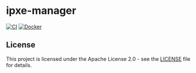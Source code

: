 # ipxe-manager

[![CI](https://github.com/walnuts1018/ipxe-manager/actions/workflows/ci.yaml/badge.svg)](https://github.com/walnuts1018/ipxe-manager/actions/workflows/ci.yaml)
[![Docker](https://github.com/walnuts1018/ipxe-manager/actions/workflows/docker.yaml/badge.svg)](https://github.com/walnuts1018/ipxe-manager/actions/workflows/docker.yaml)

## License

This project is licensed under the Apache License 2.0 - see the [LICENSE](LICENSE) file for details.
